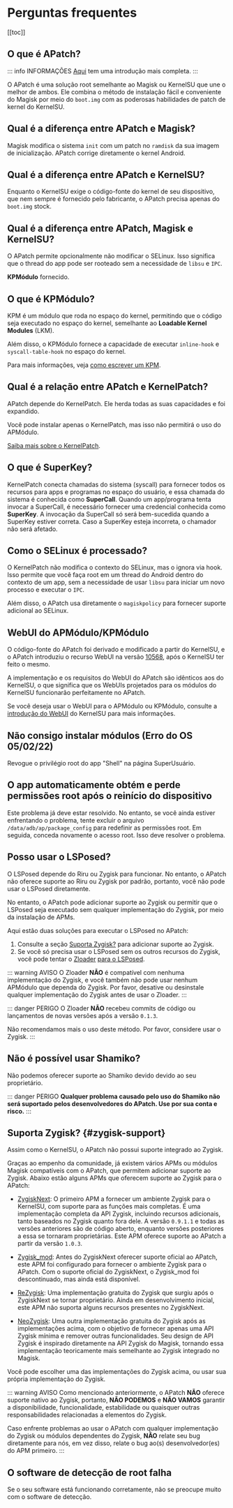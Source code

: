# Perguntas frequentes

[[toc]]

## O que é APatch?

::: info INFORMAÇÕES
[Aqui](/pt_BR/what-is-apatch) tem uma introdução mais completa.
:::

O APatch é uma solução root semelhante ao Magisk ou KernelSU que une o melhor de ambos. Ele combina o método de instalação fácil e conveniente do Magisk por meio do `boot.img` com as poderosas habilidades de patch de kernel do KernelSU.

## Qual é a diferença entre APatch e Magisk?

Magisk modifica o sistema `init` com um patch no `ramdisk` da sua imagem de inicialização. APatch corrige diretamente o kernel Android.

## Qual é a diferença entre APatch e KernelSU?

Enquanto o KernelSU exige o código-fonte do kernel de seu dispositivo, que nem sempre é fornecido pelo fabricante, o APatch precisa apenas do `boot.img` stock.

## Qual é a diferença entre APatch, Magisk e KernelSU?

O APatch permite opcionalmente não modificar o SELinux. Isso significa que o thread do app pode ser rooteado sem a necessidade de `libsu` e `IPC`.

**KPMódulo** fornecido.

## O que é KPMódulo?

KPM é um módulo que roda no espaço do kernel, permitindo que o código seja executado no espaço do kernel, semelhante ao **Loadable Kernel Modules** (LKM).

Além disso, o KPMódulo fornece a capacidade de executar `inline-hook` e `syscall-table-hook` no espaço do kernel.

Para mais informações, veja [como escrever um KPM](https://github.com/bmax121/KernelPatch/blob/main/doc/zh-CN/module.md).

## Qual é a relação entre APatch e KernelPatch?

APatch depende do KernelPatch. Ele herda todas as suas capacidades e foi expandido.

Você pode instalar apenas o KernelPatch, mas isso não permitirá o uso do APMódulo.

[Saiba mais sobre o KernelPatch](https://github.com/bmax121/KernelPatch).

## O que é SuperKey?

KernelPatch conecta chamadas do sistema (syscall) para fornecer todos os recursos para apps e programas no espaço do usuário, e essa chamada do sistema é conhecida como **SuperCall**. Quando um app/programa tenta invocar a SuperCall, é necessário fornecer uma credencial conhecida como **SuperKey**. A invocação da SuperCall só será bem-sucedida quando a SuperKey estiver correta. Caso a SuperKey esteja incorreta, o chamador não será afetado.

## Como o SELinux é processado?

O KernelPatch não modifica o contexto do SELinux, mas o ignora via hook. Isso permite que você faça root em um thread do Android dentro do contexto de um app, sem a necessidade de usar `libsu` para iniciar um novo processo e executar o `IPC`.

Além disso, o APatch usa diretamente o `magiskpolicy` para fornecer suporte adicional ao SELinux.

## WebUI do APMódulo/KPMódulo

O código-fonte do APatch foi derivado e modificado a partir do KernelSU, e o APatch introduziu o recurso WebUI na versão [10568](https://github.com/bmax121/APatch/releases/tag/10568), após o KernelSU ter feito o mesmo.

A implementação e os requisitos do WebUI do APatch são idênticos aos do KernelSU, o que significa que os WebUIs projetados para os módulos do KernelSU funcionarão perfeitamente no APatch.

Se você deseja usar o WebUI para o APMódulo ou KPMódulo, consulte a [introdução do WebUI](https://kernelsu.org/pt_BR/guide/module-webui.html) do KernelSU para mais informações.

## Não consigo instalar módulos (Erro do OS 05/02/22)

Revogue o privilégio root do app "Shell" na página SuperUsuário.

## O app automaticamente obtém e perde permissões root após o reinício do dispositivo

Este problema já deve estar resolvido. No entanto, se você ainda estiver enfrentando o problema, tente excluir o arquivo `/data/adb/ap/package_config` para redefinir as permissões root. Em seguida, conceda novamente o acesso root. Isso deve resolver o problema.

## Posso usar o LSPosed?

O LSPosed depende do Riru ou Zygisk para funcionar. No entanto, o APatch não oferece suporte ao Riru ou Zygisk por padrão, portanto, você não pode usar o LSPosed diretamente.

No entanto, o APatch pode adicionar suporte ao Zygisk ou permitir que o LSPosed seja executado sem qualquer implementação do Zygisk, por meio da instalação de APMs.

Aqui estão duas soluções para executar o LSPosed no APatch:

1. Consulte a seção [Suporta Zygisk?](#zygisk-support) para adicionar suporte ao Zygisk.
2. Se você só precisa usar o LSPosed sem os outros recursos do Zygisk, você pode tentar o [Zloader](https://github.com/Mufanc/z-loader) [para o LSPosed](https://t.me/mufanc_chan/28).

::: warning AVISO
O Zloader **NÃO** é compatível com nenhuma implementação do Zygisk, e você também não pode usar nenhum APMódulo que dependa do Zygisk. Por favor, desative ou desinstale qualquer implementação do Zygisk antes de usar o Zloader.
:::

::: danger PERIGO
O Zloader **NÃO** recebeu commits de código ou lançamentos de novas versões após a versão `0.1.3`.

Não recomendamos mais o uso deste método. Por favor, considere usar o Zygisk.
:::

## Não é possível usar Shamiko?

Não podemos oferecer suporte ao Shamiko devido devido ao seu proprietário.

::: danger PERIGO
**Qualquer problema causado pelo uso do Shamiko não será suportado pelos desenvolvedores do APatch. Use por sua conta e risco.**
:::

## Suporta Zygisk? {#zygisk-support}

Assim como o KernelSU, o APatch não possui suporte integrado ao Zygisk.

Graças ao empenho da comunidade, já existem vários APMs ou módulos Magisk compatíveis com o APatch, que permitem adicionar suporte ao Zygisk. Abaixo estão alguns APMs que oferecem suporte ao Zygisk para o APatch:

- [ZygiskNext](https://github.com/Dr-TSNG/ZygiskNext): O primeiro APM a fornecer um ambiente Zygisk para o KernelSU, com suporte para as funções mais completas. É uma implementação completa da API Zygisk, incluindo recursos adicionais, tanto baseados no Zygisk quanto fora dele. A versão `0.9.1.1` e todas as versões anteriores são de código aberto, enquanto versões posteriores a essa se tornaram proprietárias. Este APM oferece suporte ao APatch a partir da versão `1.0.3`.

- [Zygisk_mod](https://github.com/Admirepowered/Zygisk_mod): Antes do ZygiskNext oferecer suporte oficial ao APatch, este APM foi configurado para fornecer o ambiente Zygisk para o APatch. Com o suporte oficial do ZygiskNext, o Zygisk_mod foi descontinuado, mas ainda está disponível.

- [ReZygisk](https://github.com/PerformanC/ReZygisk): Uma implementação gratuita do Zygisk que surgiu após o ZygiskNext se tornar proprietário. Ainda em desenvolvimento inicial, este APM não suporta alguns recursos presentes no ZygiskNext.

- [NeoZygisk](https://github.com/JingMatrix/NeoZygisk): Uma outra implementação gratuita do Zygisk após as implementações acima, com o objetivo de fornecer apenas uma API Zygisk mínima e remover outras funcionalidades. Seu design de API Zygisk é inspirado diretamente na API Zygisk do Magisk, tornando essa implementação teoricamente mais semelhante ao Zygisk integrado no Magisk.

Você pode escolher uma das implementações do Zygisk acima, ou usar sua própria implementação do Zygisk.

::: warning AVISO
Como mencionado anteriormente, o APatch **NÃO** oferece suporte nativo ao Zygisk, portanto, **NÃO PODEMOS** e **NÃO VAMOS** garantir a disponibilidade, funcionalidade, estabilidade ou quaisquer outras responsabilidades relacionadas a elementos do Zygisk.  

Caso enfrente problemas ao usar o APatch com qualquer implementação do Zygisk ou módulos dependentes do Zygisk, **NÃO** relate seu bug diretamente para nós, em vez disso, relate o bug ao(s) desenvolvedor(es) do APM primeiro.
:::

## O software de detecção de root falha

Se o seu software está funcionando corretamente, não se preocupe muito com o software de detecção.
